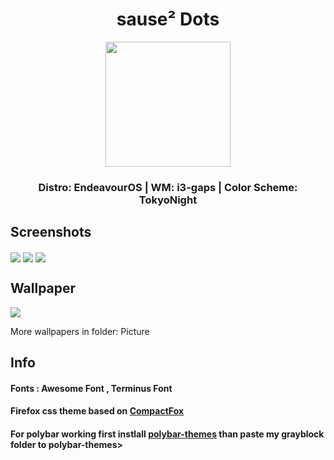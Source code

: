 <h1 align="center">sause² Dots</h1>
<div align="center">
  <img src="https://external-content.duckduckgo.com/iu/?u=https%3A%2F%2Fi.pinimg.com%2Foriginals%2F46%2F64%2Ff0%2F4664f0a17359eb445ce91729c0eadb09.gif&f=1&nofb=1"      width=200px>
</div>
<h3 align="center">Distro: EndeavourOS | WM: i3-gaps | Color Scheme: TokyoNight</h3>

<h2 align="left">Screenshots</h2>
<img src="https://i.imgur.com/3Vn5BYb.png" align="center">
<img src="https://i.imgur.com/JSdOm9u.png" align="center">
<img src="https://i.imgur.com/Xr92lAI.png" align="center">

<h2 align="left">Wallpaper</h2>
<img src="https://i.imgur.com/bzTqkqV.png" align="center">
<p align="left">More wallpapers in folder: Picture</p>

<h2 align="left">Info</h2>
<h4> Fonts : Awesome Font , Terminus Font </h4>
<h4> Firefox css theme based on <a href="https://github.com/Tnings/CompactFox">CompactFox</a>
<h4> For polybar working first instlall <a href="https://github.com/adi1090x/polybar-themes">polybar-themes</a> than paste my grayblock folder to polybar-themes></h4> 
